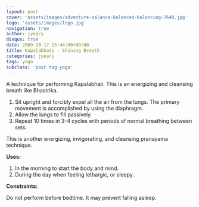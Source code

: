 ```yaml
---
layout: post
cover: 'assets/images/adventure-balance-balanced-balancing-7640.jpg'
logo: 'assets/images/logo.jpg'
navigation: true
author: jyeary
disqus: true
date: 2009-10-17 15:44:00+00:00
title: Kapalabhati - Shining Breath
categories: jyeary
tags: yoga
subclass: 'post tag-yoga'
---
```

A technique for performing Kapalabhati. This is an energizing and cleansing breath like Bhastrika.  
  1. Sit upright and forcibly expel all the air from the lungs. The primary movement is accomplished by using the diaphragm.
  2. Allow the lungs to fill passively.
  3. Repeat 10 times in 3-4 cycles with periods of normal breathing between sets.  

This is another energizing, invigorating, and cleansing pranayama technique.  
  
**Uses:**  
  1. In the morning to start the body and mind.
  2. During the day when feeling lethargic, or sleepy.  

**Constraints:**  
  
Do not perform before bedtime. It may prevent falling asleep.
